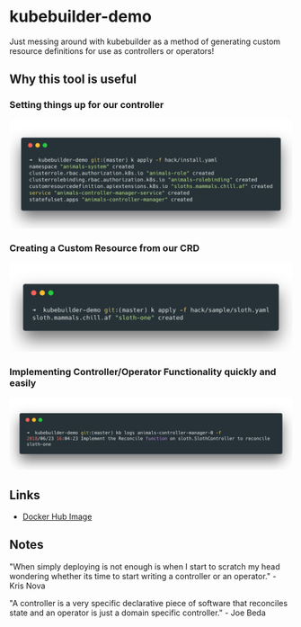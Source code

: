 # kubebuilder-demo
Just messing around with kubebuilder as a method of generating custom resource definitions for use as controllers or operators!

## Why this tool is useful

### Setting things up for our controller
![alt text](https://github.com/apaz037/kubebuilder-demo/raw/master/hack/images/setting-things-up.png "applying our generated install.yaml")

### Creating a Custom Resource from our CRD
![alt text](https://github.com/apaz037/kubebuilder-demo/raw/master/hack/images/creating-a-custom-resource.png "creating a CR from our CRD")

### Implementing Controller/Operator Functionality quickly and easily
![alt text](https://github.com/apaz037/kubebuilder-demo/raw/master/hack/images/controller_reconcile_function.png "demo of controller reconcile funcion, get's hit when a CR is created from our CRD")

## Links
- [Docker Hub Image](https://hub.docker.com/r/aaronpaz/kubebuilder-demo/)

## Notes
"When simply deploying is not enough is when I start to scratch my head wondering whether its time to start writing a controller or an operator." - Kris Nova

"A controller is a very specific declarative piece of software that reconciles state and an operator is just a domain specific controller." - Joe Beda
